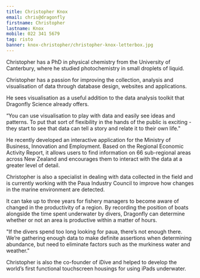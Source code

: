 ```yaml
---
title: Christopher Knox
email: chris@dragonfly
firstname: Christopher
lastname: Knox
mobile: 022 341 5679
tag: risto
banner: knox-christopher/christopher-knox-letterbox.jpg
---
```


Christopher has a PhD in physical chemistry from the University of
Canterbury, where he studied photochemistry in small droplets of liquid.

<!--more-->

Christopher has a passion for improving the collection, analysis and visualisation of data through database design, websites and applications. 

He sees visualisation as a useful addition to the data analysis toolkit that Dragonfly Science already offers.

“You can use visualisation to play with data and easily see ideas and patterns. To put that sort of flexibility in the hands of the public is exciting - they start to see that data can tell a story and relate it to their own life."

He recently developed an interactive application for the Ministry of Business, Innovation and Employment. Based on the Regional Economic Activity Report, it allows users to find information on 66 sub-regional areas across New Zealand and encourages them to interact with the data at a greater level of detail. 

Christopher is also a specialist in dealing with data collected in the field and is currently working with the Paua Industry Council to improve how changes in the marine environment are detected.

It can take up to three years for fishery managers to become aware of changed in the productivity of a region. By recording the position of boats alongside the time spent underwater by divers, Dragonfly can determine whether or not an area is productive within a matter of hours. 

"If the divers spend too long looking for paua, there’s not enough there. We’re gathering enough data to make definite assertions when determining abundance, but need to eliminate factors such as the murkiness water and weather."

Christopher is also the co-founder of iDive and helped to develop the world’s first functional touchscreen housings for using iPads underwater. 
